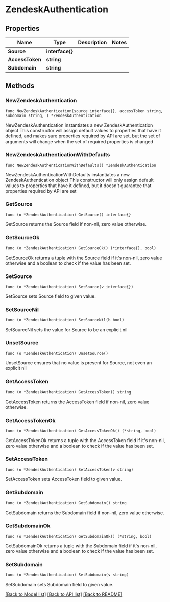 # ZendeskAuthentication

## Properties

Name | Type | Description | Notes
------------ | ------------- | ------------- | -------------
**Source** | **interface{}** |  | 
**AccessToken** | **string** |  | 
**Subdomain** | **string** |  | 

## Methods

### NewZendeskAuthentication

`func NewZendeskAuthentication(source interface{}, accessToken string, subdomain string, ) *ZendeskAuthentication`

NewZendeskAuthentication instantiates a new ZendeskAuthentication object
This constructor will assign default values to properties that have it defined,
and makes sure properties required by API are set, but the set of arguments
will change when the set of required properties is changed

### NewZendeskAuthenticationWithDefaults

`func NewZendeskAuthenticationWithDefaults() *ZendeskAuthentication`

NewZendeskAuthenticationWithDefaults instantiates a new ZendeskAuthentication object
This constructor will only assign default values to properties that have it defined,
but it doesn't guarantee that properties required by API are set

### GetSource

`func (o *ZendeskAuthentication) GetSource() interface{}`

GetSource returns the Source field if non-nil, zero value otherwise.

### GetSourceOk

`func (o *ZendeskAuthentication) GetSourceOk() (*interface{}, bool)`

GetSourceOk returns a tuple with the Source field if it's non-nil, zero value otherwise
and a boolean to check if the value has been set.

### SetSource

`func (o *ZendeskAuthentication) SetSource(v interface{})`

SetSource sets Source field to given value.


### SetSourceNil

`func (o *ZendeskAuthentication) SetSourceNil(b bool)`

 SetSourceNil sets the value for Source to be an explicit nil

### UnsetSource
`func (o *ZendeskAuthentication) UnsetSource()`

UnsetSource ensures that no value is present for Source, not even an explicit nil
### GetAccessToken

`func (o *ZendeskAuthentication) GetAccessToken() string`

GetAccessToken returns the AccessToken field if non-nil, zero value otherwise.

### GetAccessTokenOk

`func (o *ZendeskAuthentication) GetAccessTokenOk() (*string, bool)`

GetAccessTokenOk returns a tuple with the AccessToken field if it's non-nil, zero value otherwise
and a boolean to check if the value has been set.

### SetAccessToken

`func (o *ZendeskAuthentication) SetAccessToken(v string)`

SetAccessToken sets AccessToken field to given value.


### GetSubdomain

`func (o *ZendeskAuthentication) GetSubdomain() string`

GetSubdomain returns the Subdomain field if non-nil, zero value otherwise.

### GetSubdomainOk

`func (o *ZendeskAuthentication) GetSubdomainOk() (*string, bool)`

GetSubdomainOk returns a tuple with the Subdomain field if it's non-nil, zero value otherwise
and a boolean to check if the value has been set.

### SetSubdomain

`func (o *ZendeskAuthentication) SetSubdomain(v string)`

SetSubdomain sets Subdomain field to given value.



[[Back to Model list]](../README.md#documentation-for-models) [[Back to API list]](../README.md#documentation-for-api-endpoints) [[Back to README]](../README.md)


